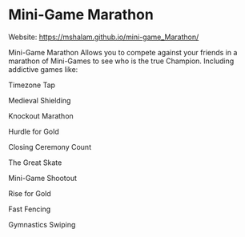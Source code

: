 # Mini-Game Marathon

Website: https://mshalam.github.io/mini-game_Marathon/


Mini-Game Marathon Allows you to compete against your friends in a marathon of Mini-Games to see who is the true Champion. Including addictive games like: 


Timezone Tap

Medieval Shielding

Knockout Marathon

Hurdle for Gold 

Closing Ceremony Count

The Great Skate

Mini-Game Shootout

Rise for Gold

Fast Fencing

Gymnastics Swiping



